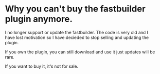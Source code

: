 # Why you can't buy the fastbuilder plugin anymore.
I no longer support or update the fastbuilder. The code is very old and I have lost motivation so I have decieded to stop selling and updating the plugin.

If you own the plugin, you can still download and use it just updates will be rare.

If you want to buy it, it's not for sale.